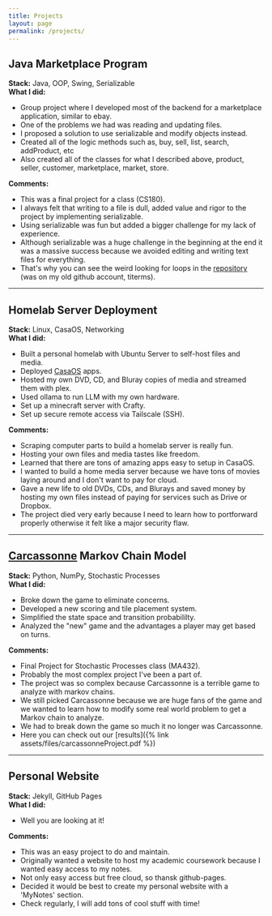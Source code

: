 ```yaml
---
title: Projects
layout: page
permalink: /projects/
---
```


## Java Marketplace Program
**Stack:** Java, OOP, Swing, Serializable  
**What I did:** 
- Group project where I developed most of the backend for a marketplace application, similar to ebay.
- One of the problems we had was reading and updating files.
- I proposed a solution to use serializable and modify objects instead.
- Created all of the logic methods such as, buy, sell, list, search, addProduct, etc
- Also created all of the classes for what I described above, product, seller, customer, marketplace, market, store.
  
**Comments:**
- This was a final project for a class (CS180).
- I always felt that writing to a file is dull, added value and rigor to the project by implementing serializable.
- Using serializable was fun but added a bigger challenge for my lack of experience.
- Although serializable was a huge challenge in the beginning at the end it was a massive success because we avoided editing and writing text files for everything.
- That's why you can see the weird looking for loops in the [repository](https://github.com/titerms/final-project-5) (was on my old github account, titerms).

---

## Homelab Server Deployment
**Stack:** Linux, CasaOS, Networking  
**What I did:**
- Built a personal homelab with Ubuntu Server to self-host files and media.
- Deployed [CasaOS](https://casaos.zimaspace.com/) apps.
- Hosted my own DVD, CD, and Bluray copies of media and streamed them with plex.
- Used ollama to run LLM with my own hardware.
- Set up a minecraft server with Crafty.
- Set up secure remote access via Tailscale (SSH).

**Comments:**
- Scraping computer parts to build a homelab server is really fun.
- Hosting your own files and media tastes like freedom.
- Learned that there are tons of amazing apps easy to setup in CasaOS.
- I wanted to build a home media server because we have tons of movies laying around and I don't want to pay for cloud.
- Gave a new life to old DVDs, CDs, and Blurays and saved money by hosting my own files instead of paying for services such as Drive or Dropbox.
- The project died very early because I need to learn how to portforward properly otherwise it felt like a major security flaw.

---

## [Carcassonne](https://en.wikipedia.org/wiki/Carcassonne_(board_game)) Markov Chain Model
**Stack:** Python, NumPy, Stochastic Processes  
**What I did:**
- Broke down the game to eliminate concerns.
- Developed a new scoring and tile placement system.
- Simplified the state space and transition probabililty.
- Analyzed the "new" game and the advantages a player may get based on turns.

**Comments:**
- Final Project for Stochastic Processes class (MA432).
- Probably the most complex project I've been a part of.
- The project was so complex because Carcassonne is a terrible game to analyze with markov chains.
- We still picked Carcassonne because we are huge fans of the game and we wanted to learn how to modify some real world problem to get a Markov chain to analyze.
- We had to break down the game so much it no longer was Carcassonne.
- Here you can check out our [results]({% link assets/files/carcassonneProject.pdf %})

---

## Personal Website
**Stack:** Jekyll, GitHub Pages  
**What I did:**
- Well you are looking at it!

**Comments:**
- This was an easy project to do and maintain.
- Originally wanted a website to host my academic coursework because I wanted easy access to my notes.
- Not only easy access but free cloud, so thansk github-pages.
- Decided it would be best to create my personal website with a 'MyNotes' section.
- Check regularly, I will add tons of cool stuff with time!
